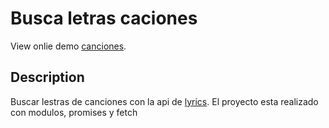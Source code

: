 # Busca letras caciones

View onlie demo [canciones](https://rodrigomp88.github.io/Busca-letras-caciones-fetch-api-javascript/).

## Description

Buscar lestras de canciones con la api de [lyrics](https://lyricsovh.docs.apiary.io/#reference/0/lyrics-of-a-song/search?console=1).
El proyecto esta realizado con modulos, promises y fetch
